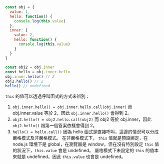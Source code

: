 ```javascript
const obj = {
  value: 1,
  hello: function() {
    console.log(this.value)
  },
  inner: {
    value: 2,
    hello: function() {
      console.log(this.value)
    }
  }
}
  
const obj2 = obj.inner
const hello = obj.inner.hello
obj.inner.hello() // 2
obj2.hello() // 2
hello() // undefined
```

`this` 的值可以透過呼叫函式的方式來辨別：
1. `obj.inner.hello() = obj.inner.hello.call(obj.inner)`
而 obj.inner.value 等於 2，因此
 `obj.inner.hello()` 會得到 2。
2. `obj2.hello() = obj2.hello.call(obj2)`
而 obj2 等於 obj.inner，因此
 `obj2.hello()` 跟第一個答案依樣會得到 2。
3. `hello() = hello.call()`
因為 hello 函式是直接呼叫，這邊的情況可以分成嚴格模式及非嚴格模式。
在非嚴格模式下， `this` 值就是預設綁定，在 node.js 環境下是 global，在瀏覽器是 window，但在沒有特別設定 `this` 值的狀況下，`this.value` 會是 undefined。
嚴格模式下未設定的 `this` 的值本來就是 undefined，因此 `this.value` 也會是 undefined。